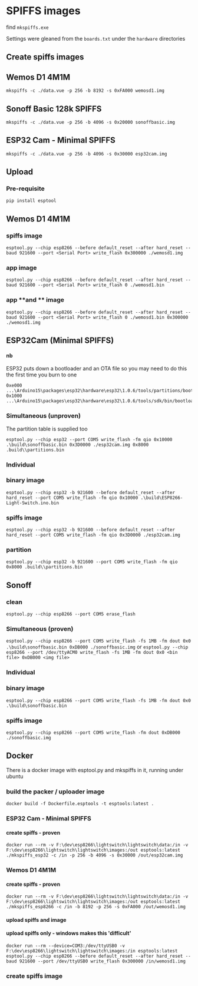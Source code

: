 # SPIFFS images

find `mkspiffs.exe`

Settings were gleaned from the `boards.txt` under the `hardware` directories

## Create spiffs images

## Wemos D1 4M1M
`mkspiffs -c ./data.vue -p 256 -b 8192 -s 0xFA000 wemosd1.img`

## Sonoff Basic 128k SPIFFS
`mkspiffs -c ./data.vue -p 256 -b 4096 -s 0x20000 sonoffbasic.img`

## ESP32 Cam - Minimal SPIFFS
`mkspiffs -c ./data.vue -p 256 -b 4096 -s 0x30000 esp32cam.img`


## Upload 
### Pre-requisite
`pip install esptool`

## Wemos D1 4M1M 
### spiffs image
`esptool.py --chip esp8266 --before default_reset --after hard_reset --baud 921600 --port <Serial Port> write_flash 0x300000 ./wemosd1.img`
### app image
`esptool.py --chip esp8266 --before default_reset --after hard_reset --baud 921600 --port <Serial Port> write_flash 0 ./wemosd1.bin`
### app **and ** image
`esptool.py --chip esp8266 --before default_reset --after hard_reset --baud 921600 --port <Serial Port> write_flash 0 ./wemosd1.bin 0x300000 ./wemosd1.img`


## ESP32Cam (Minimal SPIFFS)

#### nb
ESP32 puts down a bootloader and an OTA file so you may need to do this the first time you burn to one
```
0xe000 ...\Arduino15\packages\esp32\hardware\esp32\1.0.6/tools/partitions/boot_app0.bin 
0x1000 ...\Arduino15\packages\esp32\hardware\esp32\1.0.6/tools/sdk/bin/bootloader_qio_80m.bin 
```

### Simultaneous (unproven)
The partition table is supplied too
```
esptool.py --chip esp32 --port COM5 write_flash -fm qio 0x10000 .\build\sonoffbasic.bin 0x3D0000 ./esp32cam.img 0x8000 .build\\partitions.bin
```

### Individual
### binary image
`esptool.py --chip esp32 -b 921600 --before default_reset --after hard_reset --port COM5 write_flash -fm qio 0x10000 .\build\ESP8266-Light-Switch.ino.bin`
### spiffs image
`esptool.py --chip esp32 -b 921600 --before default_reset --after hard_reset --port COM5 write_flash -fm qio 0x3D0000 ./esp32cam.img`
### partition
`esptool.py --chip esp32 -b 921600 --port COM5 write_flash -fm qio 0x8000 .build\\partitions.bin`




## Sonoff 
### clean
`esptool.py --chip esp8266 --port COM5 erase_flash`
### Simultaneous (proven)
`esptool.py --chip esp8266 --port COM5 write_flash -fs 1MB -fm dout 0x0 .\build\sonoffbasic.bin 0xDB000 ./sonoffbasic.img`
or
`esptool.py --chip esp8266 --port /dev/ttyACM0 write_flash -fs 1MB -fm dout 0x0 <bin file> 0xDB000 <img file>`

### Individual
### binary image
`esptool.py --chip esp8266 --port COM5 write_flash -fs 1MB -fm dout 0x0 .\build\sonoffbasic.bin`
### spiffs image
`esptool.py --chip esp8266 --port COM5 write_flash -fm dout 0xDB000 ./sonoffbasic.img`





## Docker

There is a docker image with esptool.py and mkspiffs in it, running under ubuntu

### build the packer / uploader image
```
docker build -f Dockerfile.esptools -t esptools:latest .
```


### ESP32 Cam - Minimal SPIFFS

#### create spiffs - proven
```
docker run --rm -v F:\dev\esp8266\lightswitch\lightswitch\data:/in -v F:\dev\esp8266\lightswitch\lightswitch\images:/out esptools:latest ./mkspiffs_esp32 -c /in -p 256 -b 4096 -s 0x30000 /out/esp32cam.img
```


### Wemos D1 4M1M
#### create spiffs - proven
```
docker run --rm -v F:\dev\esp8266\lightswitch\lightswitch\data:/in -v F:\dev\esp8266\lightswitch\lightswitch\images:/out esptools:latest ./mkspiffs_esp8266 -c /in -b 8192 -p 256 -s 0xFA000 /out/wemosd1.img
```

#### upload spiffs **and** image
#### upload spiffs **only** - windows makes this 'difficult'
```
docker run --rm --device=COM3:/dev/ttyUSB0 -v F:\dev\esp8266\lightswitch\lightswitch\images:/in esptools:latest esptool.py --chip esp8266 --before default_reset --after hard_reset --baud 921600 --port /dev/ttyUSB0 write_flash 0x300000 /in/wemosd1.img
```


### create spiffs image
